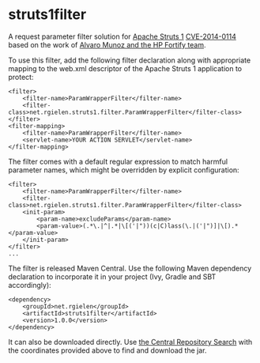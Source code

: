 struts1filter
=============

A request parameter filter solution for [Apache Struts 1](http://struts.apache.org/) [CVE-2014-0114](https://issues.apache.org/jira/browse/STR-3220) based on the work of [Alvaro Munoz and the HP Fortify team](http://h30499.www3.hp.com/t5/HP-Security-Research-Blog/Protect-your-Struts1-applications/ba-p/6463188#.VDqkCdTLeT4).

To use this filter, add the following filter declaration along with appropriate mapping to the web.xml descriptor
of the Apache Struts 1 application to protect:

```
<filter>
    <filter-name>ParamWrapperFilter</filter-name>
    <filter-class>net.rgielen.struts1.filter.ParamWrapperFilter</filter-class>
</filter>
<filter-mapping>
    <filter-name>ParamWrapperFilter</filter-name>
    <servlet-name>YOUR ACTION SERVLET</servlet-name>
</filter-mapping>
```

The filter comes with a default regular expression to match harmful parameter names,
 which might be overridden by explicit configuration:
 
```
<filter>
    <filter-name>ParamWrapperFilter</filter-name>
    <filter-class>net.rgielen.struts1.filter.ParamWrapperFilter</filter-class>
    <init-param>
        <param-name>excludeParams</param-name>
        <param-value>(.*\.|^|.*|\[('|"))(c|C)lass(\.|('|")]|\[).*</param-value>
    </init-param>
</filter>
...
```

The filter is released Maven Central. Use the following Maven dependency declaration to incorporate it in your project
(Ivy, Gradle and SBT accordingly):
```
<dependency>
    <groupId>net.rgielen</groupId>
    <artifactId>struts1filter</artifactId>
    <version>1.0.0</version>
</dependency>
```
It can also be downloaded directly. Use [the Central Repository Search](http://search.maven.org/) with the coordinates
provided above to find and download the jar.
